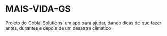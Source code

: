 # MAIS-VIDA-GS
Projeto do Goblal Solutions, um app para ajudar, dando dicas  do que fazer antes, durantes e depois de um desastre climatico
